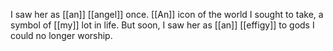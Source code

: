 I saw her as [[an]] [[angel]] once. [[An]] icon of the world I sought to take, a symbol of [[my]] lot in life. But soon, I saw her as [[an]] [[effigy]] to gods I could no longer worship.  